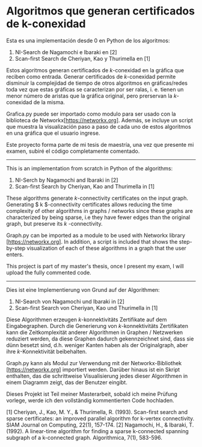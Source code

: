 # Algoritmos que generan certificados de k-conexidad

Esta es una implementación desde 0 en Python de los algoritmos:
1) NI-Search de Nagamochi e Ibaraki en [2]
2) Scan-first Search de Cheriyan, Kao y Thurimella en [1]

Estos algoritmos generan certificados de $k$-conexidad en la gráfica que reciben como entrada. Generar certificados de $k$-conexidad permite disminuir la complejidad de tiempo de otros algoritmos en gráficas/redes toda vez que estas gráficas se caracterizan por ser ralas, i. e. tienen un menor número de aristas que la gráfica original, pero prerservan la $k$-conexidad de la misma. 

Grafica.py puede ser importado como modulo para ser usado con la biblioteca de Networkx[https://networkx.org]. Además, se incluye un script que muestra la visualización paso a paso de cada uno de estos algoritmos en una gráfica que el usuario ingrese. 

Este proyecto forma parte de mi tesis de maestría, una vez que presente mi examen, subiré el código completamente comentado.

---

This is an implementation from scratch in Python of the algorithms:
1) NI-Serch by Nagamochi and Ibaraki in [2]
2) Scan-first Search by Cheriyan, Kao and Thurimella in [1]

These algorithms generate $k$-connectivity certificates on the input graph. Generating $ k $-connectivity certificates allows reducing the time complexity of other algorithms in graphs / networks since these graphs are characterized by being sparse, i.e they have fewer edges than the original graph, but preserve its $k$ -connectivity.

Graph.py can be imported as a module to be used with Networkx library [https://networkx.org]. In addition, a script is included that shows the step-by-step visualization of each of these algorithms in a graph that the user enters.

This project is part of my master's thesis, once I present my exam, I will upload the fully commented code.

---
Dies ist eine Implementierung von Grund auf der Algorithmen:
1) NI-Search von Nagamochi und Ibaraki in [2]
2) Scan-first Search von Cheriyan, Kao und Thurimella in [1]

Diese Algorithmen erzeugen $k$-konnektivitäts Zertifikate auf dem Eingabegraphen. Durch die Generierung von $k$-konnektivitäts Zertifikaten kann die Zeitkomplexität anderer Algorithmen in Graphen / Netzwerken reduziert werden, da diese Graphen dadurch gekennzeichnet sind, dass sie dünn besetzt sind, d.h. weniger Kanten haben als der Originalgraph, aber ihre $k$-Konnektivität beibehalten.

Graph.py kann als Modul zur Verwendung mit der Networkx-Bibliothek [https://networkx.org] importiert werden. Darüber hinaus ist ein Skript enthalten, das die schrittweise Visualisierung jedes dieser Algorithmen in einem Diagramm zeigt, das der Benutzer eingibt.
  
Dieses Projekt ist Teil meiner Masterarbeit, sobald ich meine Prüfung vorlege, werde ich den vollständig kommentierten Code hochladen.


[1] Cheriyan, J., Kao, M. Y., & Thurimella, R. (1993). Scan-first search and sparse certificates: an improved parallel algorithm for k-vertex connectivity. SIAM Journal on Computing, 22(1), 157-174.
[2] Nagamochi, H., & Ibaraki, T. (1992). A linear-time algorithm for finding a sparse k-connected spanning subgraph of a k-connected graph. Algorithmica, 7(1), 583-596.
